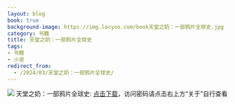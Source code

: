 ```yaml
---
layout: blog
book: true
background-image: https://img.locyoo.com/book天堂之奶：一部鸦片全球史.jpg
category: 书籍
title: 天堂之奶：一部鸦片全球史
tags:
- 书籍
- 小说
redirect_from:
  - /2024/03/天堂之奶：一部鸦片全球史/
---
```

![](https://img.locyoo.com/book天堂之奶：一部鸦片全球史.jpg)
天堂之奶：一部鸦片全球史: <a name = "ref1" href="https://url18.ctfile.com/f/50983618-1439916367-b343b1?p=3619">点击下载</a>，访问密码请点击右上方“关于”自行查看